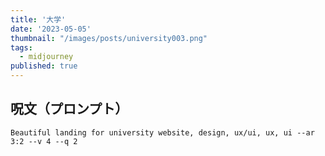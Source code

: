 ```yaml
---
title: '大学'
date: '2023-05-05'
thumbnail: "/images/posts/university003.png"
tags:
  - midjourney
published: true
---
```


## 呪文（プロンプト）
```
Beautiful landing for university website, design, ux/ui, ux, ui --ar 3:2 --v 4 --q 2
```